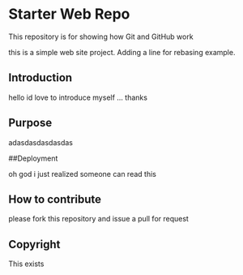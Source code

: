 # Starter Web Repo

This repository is for showing how Git and GitHub work

this is a simple web site project. Adding a line for rebasing example. 

## Introduction
hello id love to introduce myself 
...
thanks
## Purpose

adasdasdasdasdas

##Deployment

oh god i just realized someone can read this
## How to contribute 
please fork this repository and issue a pull for request
## Copyright
This exists